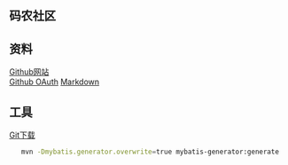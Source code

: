 ## 码农社区

## 资料
[Github网站](https://github.com/Jatsby-Y/community)\
[Github OAuth](https://developer.github.com/apps/building-oauth-apps/creating-an-oauth-app/)
[Markdown](http://editor.md.ipandao.com/)
## 工具
[Git下载](https://git-scm.com/download)

```bash
   mvn -Dmybatis.generator.overwrite=true mybatis-generator:generate
```